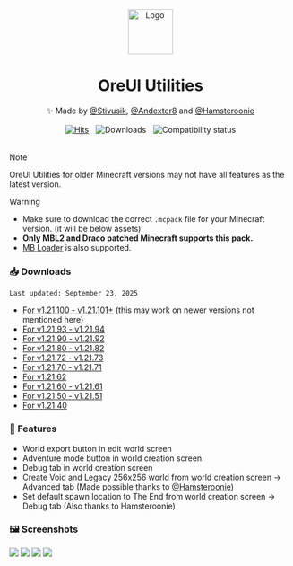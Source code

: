 <div align="center">
  <img src="https://github.com/user-attachments/assets/505656e2-4329-4c8e-9c99-de1444b277df" alt="Logo" width="80" height="80">
  <h1>OreUI Utilities</h1>
  <p>✨ Made by <a href="https://github.com/Stivusik">@Stivusik</a>, <a href="https://github.com/Andexter8">@Andexter8</a> and <a href="https://github.com/Hamsteroonie">@Hamsteroonie</a></p>
  <a href="https://github.com/faizul726/oreui-utilities/releases">
  <a href="https://hits.sh/github.com/faizul726/oreui-utilities/"><img alt="Hits" src="https://hits.sh/github.com/faizul726/oreui-utilities.svg?label=Views&logo=github"/></a>ㅤ<img src="https://img.shields.io/github/downloads/faizul726/oreui-utilities/total.svg?label=Downloads&color=purple" alt="Downloads">ㅤ<img alt="Compatibility status" src="https://img.shields.io/endpoint?url=https%3A%2F%2Fraw.githubusercontent.com%2Ffaizul726%2Foreui-utilities%2Fgh-pages%2Fcompatibility-status.json">
</a>

</div>

</br>


> [!NOTE]
> OreUI Utilities for older Minecraft versions may not have all features as the latest version.

> [!WARNING]
> - Make sure to download the correct `.mcpack` file for your Minecraft version. (it will be below assets)
> - **Only MBL2 and Draco patched Minecraft supports this pack.**  
> - [MB Loader](https://play.google.com/store/apps/details?id=io.bambosan.mbloader) is also supported.

### 📥️ Downloads
`Last updated: September 23, 2025`
* [For v1.21.100 - v1.21.101+](https://github.com/faizul726/oreui-utilities/releases/tag/v1.21.100) (this may work on newer versions not mentioned here)
* [For v1.21.93 - v1.21.94](https://github.com/faizul726/oreui-utilities/releases/tag/v1.21.93)
* [For v1.21.90 - v1.21.92](https://github.com/faizul726/oreui-utilities/releases/tag/v1.21.90)
* [For v1.21.80 - v1.21.82](https://github.com/faizul726/oreui-utilities/releases/tag/v1.21.80)
* [For v1.21.72 - v1.21.73](https://github.com/faizul726/oreui-utilities/releases/tag/v1.21.72)
* [For v1.21.70 - v1.21.71](https://github.com/faizul726/oreui-utilities/releases/tag/v1.21.70)
* [For v1.21.62](https://github.com/faizul726/oreui-utilities/releases/tag/v1.21.62)
* [For v1.21.60 - v1.21.61](https://github.com/faizul726/oreui-utilities/releases/tag/v1.21.60)
* [For v1.21.50 - v1.21.51](https://github.com/faizul726/oreui-utilities/releases/tag/v1.21.50)
* [For v1.21.40](https://github.com/faizul726/oreui-utilities/releases/tag/v1.0.0)

### 🚀 Features
* World export button in edit world screen
* Adventure mode button in world creation screen
* Debug tab in world creation screen
* Create Void and Legacy 256x256 world from world creation screen -> Advanced tab (Made possible thanks to [@Hamsteroonie](https://github.com/Hamsteroonie))
* Set default spawn location to The End from world creation screen -> Debug tab (Also thanks to Hamsteroonie)

### 🖼️ Screenshots
![](https://github.com/user-attachments/assets/5d3f2237-d9fd-46dd-ac95-ab498dd77d2d)
![](https://github.com/user-attachments/assets/bc2bebc0-c6a5-4f4c-af5a-0b5841093660)
![](https://github.com/user-attachments/assets/830e9183-8dd0-4775-9254-7d4248ca6683)
![](https://github.com/user-attachments/assets/a1b65d02-2601-4416-a815-443d6a36fa69)